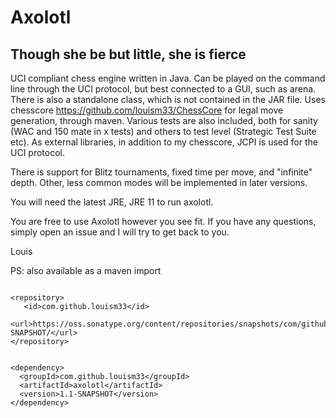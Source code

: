 # Axolotl
## Though she be but little, she is fierce
UCI compliant chess engine written in Java. Can be played on the command line through the UCI protocol, but best connected to a GUI, such as arena. There is also a standalone class, which is not contained in the JAR file.
Uses chesscore https://github.com/louism33/ChessCore for legal move generation, through maven.
Various tests are also included, both for sanity (WAC and 150 mate in x tests) and others to test level (Strategic Test Suite etc). 
As external libraries, in addition to my chesscore, JCPI is used for the UCI protocol.

There is support for Blitz tournaments, fixed time per move, and "infinite" depth. Other, less common modes will be implemented in later versions.

You will need the latest JRE, JRE 11 to run axolotl.
    
You are free to use Axolotl however you see fit. If you have any questions, simply open an issue and I will try to get back to you.

Louis
 
 
 PS: also available as a maven import
 
 ```

<repository>
    <id>com.github.louism33</id>
    <url>https://oss.sonatype.org/content/repositories/snapshots/com/github/louism33/axolotl/1.1-SNAPSHOT/</url>
</repository>
```
```

<dependency>
  <groupId>com.github.louism33</groupId>
  <artifactId>axolotl</artifactId>
  <version>1.1-SNAPSHOT</version>
</dependency>
```
